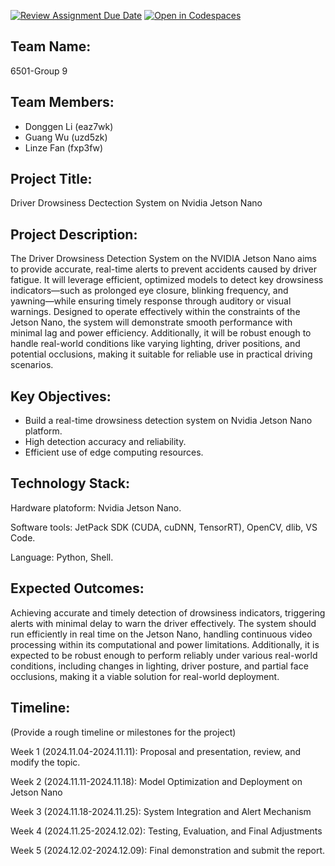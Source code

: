 [![Review Assignment Due Date](https://classroom.github.com/assets/deadline-readme-button-22041afd0340ce965d47ae6ef1cefeee28c7c493a6346c4f15d667ab976d596c.svg)](https://classroom.github.com/a/Buol6fpg)
[![Open in Codespaces](https://classroom.github.com/assets/launch-codespace-2972f46106e565e64193e422d61a12cf1da4916b45550586e14ef0a7c637dd04.svg)](https://classroom.github.com/open-in-codespaces?assignment_repo_id=16882874)

## Team Name: 
6501-Group 9

## Team Members:
- Donggen Li (eaz7wk)
- Guang Wu (uzd5zk)
- Linze Fan (fxp3fw)

## Project Title:
Driver Drowsiness Dectection System on Nvidia Jetson Nano


## Project Description:
The Driver Drowsiness Detection System on the NVIDIA Jetson Nano aims to provide accurate, real-time alerts to prevent accidents caused by driver fatigue. It will leverage efficient, optimized models to detect key drowsiness indicators—such as prolonged eye closure, blinking frequency, and yawning—while ensuring timely response through auditory or visual warnings. Designed to operate effectively within the constraints of the Jetson Nano, the system will demonstrate smooth performance with minimal lag and power efficiency. Additionally, it will be robust enough to handle real-world conditions like varying lighting, driver positions, and potential occlusions, making it suitable for reliable use in practical driving scenarios.



## Key Objectives:
- Build a real-time drowsiness detection system on Nvidia Jetson Nano platform.
- High detection accuracy and reliability.
- Efficient use of edge computing resources.

## Technology Stack:


Hardware platoform: Nvidia Jetson Nano.

Software tools: JetPack SDK (CUDA, cuDNN, TensorRT), OpenCV, dlib, VS Code.

Language: Python, Shell.

## Expected Outcomes:

Achieving accurate and timely detection of drowsiness indicators, triggering alerts with minimal delay to warn the driver effectively. The system should run efficiently in real time on the Jetson Nano, handling continuous video processing within its computational and power limitations. Additionally, it is expected to be robust enough to perform reliably under various real-world conditions, including changes in lighting, driver posture, and partial face occlusions, making it a viable solution for real-world deployment.

## Timeline:
(Provide a rough timeline or milestones for the project)

Week 1 (2024.11.04-2024.11.11): Proposal and presentation, review, and modify the topic.

Week 2 (2024.11.11-2024.11.18): Model Optimization and Deployment on Jetson Nano

Week 3 (2024.11.18-2024.11.25): System Integration and Alert Mechanism

Week 4 (2024.11.25-2024.12.02):  Testing, Evaluation, and Final Adjustments

Week 5 (2024.12.02-2024.12.09): Final demonstration and submit the report.
